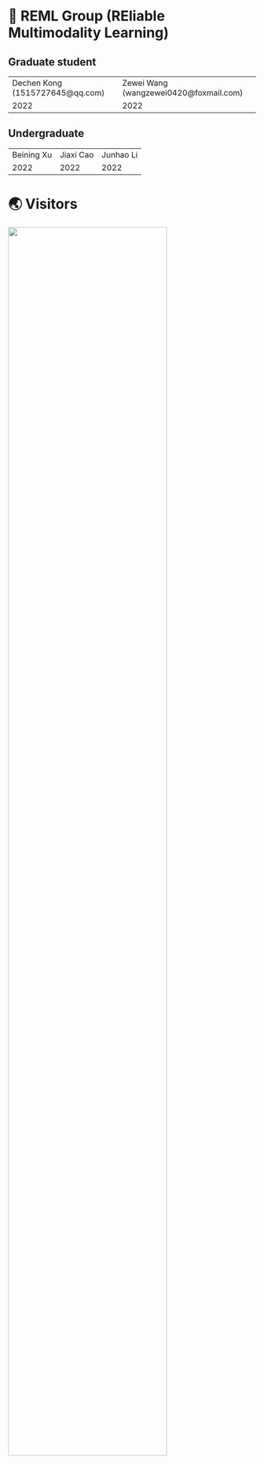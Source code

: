 # 🥼 REML Group (REliable Multimodality Learning)

## Graduate student
<table>
  <tr>
    <td>Dechen Kong (1515727645@qq.com)</td>
    <td>Zewei Wang (wangzewei0420@foxmail.com)</td>
  </tr>
  <tr>
    <td>2022</td>
    <td>2022</td>
  </tr>
</table>

## Undergraduate
<table>
  <tr>
    <td>Beining Xu</td>
    <td>Jiaxi Cao</td>
	<td>Junhao Li</td>
  </tr>
  <tr>
    <td>2022</td>
    <td>2022</td>
	<td>2022</td>
  </tr>
</table>

# 🌏 Visitors
<a href="https://clustrmaps.com/site/1bmij" title="Visit tracker"><img style="width:80%; height:auto;" src="//clustrmaps.com/map_v2.png?cl=080808&w=1500&t=tt&d=YG8B7pzv_G-mlx6bjDboAhC94R2P2UjBQJcwDPniMnI&co=ffffff&ct=808080" /></a>